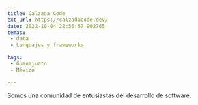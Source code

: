 ```yaml
---
title: Calzada Code
ext_url: https://calzadacode.dev/
date: 2022-10-04 22:56:57.902765
temas:
 - data
 - Lenguajes y frameworks

tags:
 - Guanajuato
 - México

---
```


Somos una comunidad de entusiastas del desarrollo de software.

    